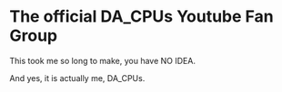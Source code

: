 # The official DA_CPUs Youtube Fan Group

This took me so long to make, you have NO IDEA.</br>

And yes, it is actually me, DA_CPUs.
